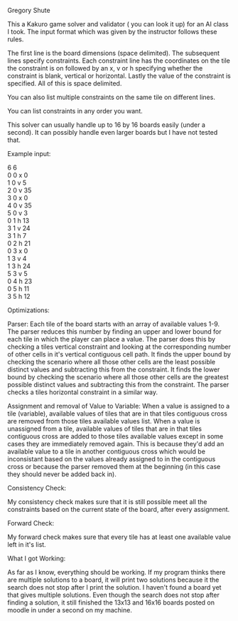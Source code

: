 Gregory Shute

This a Kakuro game solver and validator ( you can look it up) for an AI class I took. The input format which was given by the instructor follows these rules.

The first line is the board dimensions (space delimited).
The subsequent lines specify constraints. Each constraint line has the coordinates on the tile the constraint is on followed by an x, v or h specifying whether the constraint is blank, vertical or horizontal. Lastly the value of the constraint is specified. All of this is space delimited.

You can also list multiple constraints on the same tile on different lines.

You can list constraints in any order you want.

This solver can usually handle up to 16 by 16 boards easily (under a second). It can possibly handle even larger boards but I have not tested that.

Example input:

6 6  
0 0 x 0  
1 0 v 5    
2 0 v 35  
3 0 x 0   
4 0 v 35  
5 0 v 3  
0 1 h 13  
3 1 v 24   
3 1 h 7     
0 2 h 21   
0 3 x 0   
1 3 v 4  
1 3 h 24  
5 3 v 5    
0 4 h 23  
0 5 h 11  
3 5 h 12   




Optimizations: 

Parser:
Each tile of the board starts with an array of available values 1-9. The parser reduces this number by finding an upper and lower bound for each tile in which the player can place a value. The parser does this by checking a tiles vertical constraint and looking at the corresponding number of other cells in it's vertical contiguous cell path. It finds the upper bound by checking the scenario where all those other cells are the least possible distinct values and subtracting this from the constraint. It finds the lower bound by checking the scenario where all those other cells are the greatest possible distinct values and subtracting this from the constraint. The parser checks a tiles horizontal constraint in a similar way.  

Assignment and removal of Value to Variable:
When a value is assigned to a tile (variable), available values of tiles that are in that tiles contiguous cross are removed from those tiles available values list. When a value is unassigned from a tile, available values of tiles that are in that tiles contiguous cross are added to those tiles available values except in some cases they are immediately removed again. This is because they'd add an available value to a tile in another contiguous cross which would be inconsistant based on the values already assigned to in the contiguous cross or because the parser removed them at the beginning (in this case they should never be added back in).   

Consistency Check:

My consistency check makes sure that it is still possible meet all the constraints based on the current state of the board, after every assignment.

Forward Check:

My forward check makes sure that every tile has at least one available value left in it's list. 

What I got Working:

As far as I know, everything should be working. If my program thinks there are multiple solutions to a board, it will print two solutions because it the search does not stop after I print the solution. I haven't found a board yet that gives multiple solutions. Even though the search does not stop after finding a solution, it still finished the 13x13 and 16x16 boards posted on moodle in under a second on my machine. 
